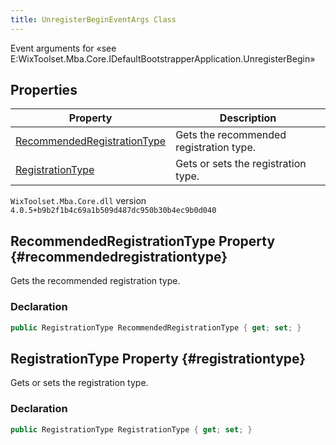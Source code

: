 ```yaml
---
title: UnregisterBeginEventArgs Class
---
```

Event arguments for «see E:WixToolset.Mba.Core.IDefaultBootstrapperApplication.UnregisterBegin»
## Properties
| Property | Description |
| ------ | ----------- |
| [RecommendedRegistrationType](#recommendedregistrationtype) | Gets the recommended registration type. |
| [RegistrationType](#registrationtype) | Gets or sets the registration type. |
`WixToolset.Mba.Core.dll` version `4.0.5+b9b2f1b4c69a1b509d487dc950b30b4ec9b0d040`
## RecommendedRegistrationType Property {#recommendedregistrationtype}
Gets the recommended registration type.
### Declaration
```cs
public RegistrationType RecommendedRegistrationType { get; set; }
```
## RegistrationType Property {#registrationtype}
Gets or sets the registration type.
### Declaration
```cs
public RegistrationType RegistrationType { get; set; }
```
